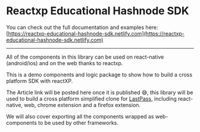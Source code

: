 # Reactxp Educational Hashnode SDK

You can check out the full documentation and examples here: [https://reactxp-educational-hashnode-sdk.netlify.com](https://reactxp-educational-hashnode-sdk.netlify.com)

---

All of the components in this library can be used on react-native (android/ios) and on the web thanks to reactxp.

This is a demo components and logic package to show how to build a cross platform SDK with reactXP.

The Article link will be posted here once it is published 😅, this library will be used to build a cross platform simplified clone for [LastPass](https://www.lastpass.com/), including react-native, web, chrome extension and a firefox extension.

We will also cover exporting all the components wrapped as web-components to be used by other frameworks.
